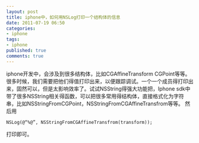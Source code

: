 ```yaml
---
layout: post
title: iphone中，如何用NSLog打印一个结构体的信息
date: 2011-07-19 06:50
categories:
- iphone
tags:
- iphone
published: true
comments: true
---
```

iphone开发中，会涉及到很多结构体，比如CGAffineTransform CGPoint等等。很多时候，我们需要把他们得值打印出来，以便跟踪调试。一个一个成员得打印出来，固然可以，但是太影响效率了。试试NSString得强大功能把，Iphone sdk中带了很多NSString相关得函数，可以把很多常用得结构体，直接格式化为字符串，比如NSStringFromCGPoint，NSStringFromCGAffineTransfrom等等。
然后用 

    NSLog(@“%@”, NSStringFromCGAffineTransfrom(transform)); 

打印即可。
